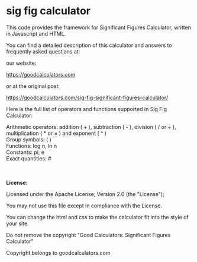 # sig fig calculator

This code provides the framework for Significant Figures Calculator, written in Javascript and HTML.

You can find a detailed description of this calculator and answers to frequently asked questions at:

our website: 

https://goodcalculators.com 

or at the original post: 

https://goodcalculators.com/sig-fig-significant-figures-calculator/

Here is the full list of operators and functions supported in Sig Fig Calculator: 

Arithmetic operators: addition ( + ), subtraction ( - ), division ( / or ÷ ), multiplication ( * or × ) and exponent ( ^ )<br>
Group symbols: ( )<br>
Functions: log n, ln n<br>
Constants: pi, e<br>
Exact quantities: #<br>
<br><br>


<b>License:</b>

Licensed under the Apache License, Version 2.0 (the "License");
   
You may not use this file except in compliance with the License.
   
You can change the html and css to make the calculator fit into the style of your site.
   
Do not remove the copyright "Good Calculators: Significant Figures Calculator"
   
Copyright belongs to goodcalculators.com


